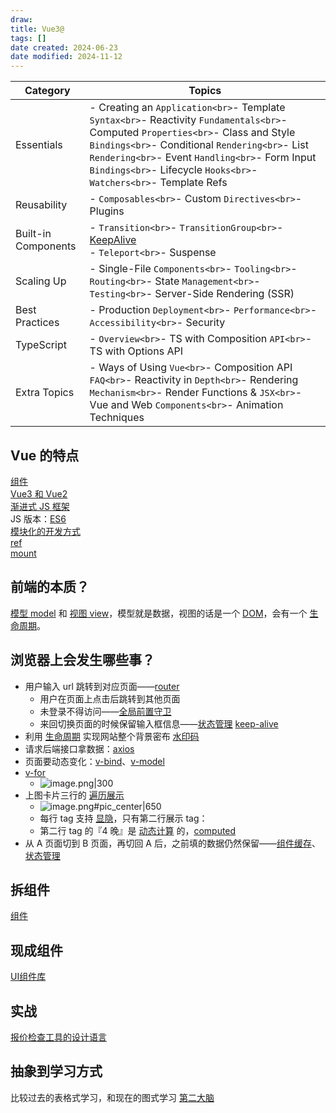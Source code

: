 ```yaml
---
draw:
title: Vue3@
tags: []
date created: 2024-06-23
date modified: 2024-11-12
---
```


| Category            | Topics                                                                                                                                                                                                                                                                               |
| ------------------- | ------------------------------------------------------------------------------------------------------------------------------------------------------------------------------------------------------------------------------------------------------------------------------------ |
| Essentials          | - Creating an `Application<br>`- Template `Syntax<br>`- Reactivity `Fundamentals<br>`- Computed `Properties<br>`- Class and Style `Bindings<br>`- Conditional `Rendering<br>`- List `Rendering<br>`- Event `Handling<br>`- Form Input `Bindings<br>`- Lifecycle `Hooks<br>`- `Watchers<br>`- Template Refs |
| Reusability         | - `Composables<br>`- Custom `Directives<br>`- Plugins                                                                                                                                                                                                                                    |
| Built-in Components | - `Transition<br>`- `TransitionGroup<br>`- [KeepAlive](KeepAlive.md)<br>- `Teleport<br>`- Suspense                                                                                                                                                                                                     |
| Scaling Up          | - Single-File `Components<br>`- `Tooling<br>`- `Routing<br>`- State `Management<br>`- `Testing<br>`- Server-Side Rendering (SSR)                                                                                                                                                               |
| Best Practices      | - Production `Deployment<br>`- `Performance<br>`- `Accessibility<br>`- Security                                                                                                                                                                                                            |
| TypeScript          | - `Overview<br>`- TS with Composition `API<br>`- TS with Options API                                                                                                                                                                                                                     |
| Extra Topics        | - Ways of Using `Vue<br>`- Composition API `FAQ<br>`- Reactivity in `Depth<br>`- Rendering `Mechanism<br>`- Render Functions & `JSX<br>`- Vue and Web `Components<br>`- Animation Techniques                                                                                                     |

## Vue 的特点

[组件](组件.md)  
[Vue3 和 Vue2](Vue3%20和%20Vue2.md)  
[渐进式 JS 框架](渐进式%20JS%20框架.md)  
JS 版本：[ES6](ES6.md)  
[模块化的开发方式](模块化的开发方式.md)  
[ref](ref.md)  
[mount](mount.md)

## 前端的本质？

[模型 model](模型%20model) 和 [视图 view](视图%20view)，模型就是数据，视图的话是一个 [DOM](DOM.md)，会有一个 [生命周期](生命周期.md)。

## 浏览器上会发生哪些事？

- 用户输入 url 跳转到对应页面——[router](router.md)
	- 用户在页面上点击后跳转到其他页面
	- 未登录不得访问——[全局前置守卫](全局前置守卫.md)
	- 来回切换页面的时候保留输入框信息——[状态管理](状态管理.md) [keep-alive](keep-alive.md)
- 利用 [生命周期](生命周期.md) 实现网站整个背景密布 [水印码](水印码.md)
- 请求后端接口拿数据：[axios](axios.md)
- 页面要动态变化：[v-bind](v-bind.md)、[v-model](v-model.md)  
- [v-for](v-for.md)
	- ![image.png|300](https://imagehosting4picgo.oss-cn-beijing.aliyuncs.com/imagehosting/fix-dir%2Fpicgo%2Fpicgo-clipboard-images%2F2024%2F07%2F18%2F21-11-26-58a150f03afcf8c747139315ef229e10-20240718211126-a63a24.png)
- 上图卡片三行的 [遍历展示](遍历展示.md)
	- ![image.png#pic_center|650](https://imagehosting4picgo.oss-cn-beijing.aliyuncs.com/imagehosting/fix-dir%2Fpicgo%2Fpicgo-clipboard-images%2F2024%2F06%2F23%2F17-03-48-5520d96d8c67befe28fe43086cf24602-20240623170348-90a96f.png)
	- 每行 tag 支持 [显隐](显隐.md)，只有第二行展示 tag：
	- 第二行 tag 的『4 晚』是 [动态计算](动态计算.md) 的，[computed](computed.md)
- 从 A 页面切到 B 页面，再切回 A 后，之前填的数据仍然保留——[组件缓存](组件缓存.md)、[状态管理](状态管理.md)

## 拆组件

[组件](组件.md)

## 现成组件

[UI组件库](UI组件库.md)

## 实战

[报价检查工具的设计语言](报价检查工具的设计语言)

## 抽象到学习方式

比较过去的表格式学习，和现在的图式学习 [第二大脑](第二大脑.md)
